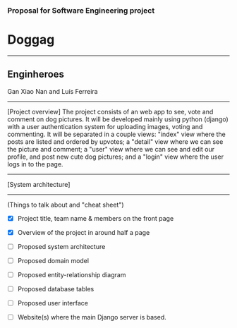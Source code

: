 ### Proposal for Software Engineering project

# Doggag
---

## Enginheroes
Gan Xiao Nan and 
Luís Ferreira

---

[Project overview]
The project consists of an web app to see, vote and comment on dog pictures. It will be developed mainly using python (django) with a user authentication system for uploading images, voting and commenting.
It will be separated in a couple views: "index" view where the posts are listed and ordered by upvotes; a "detail" view where we can see the picture and comment; a "user" view where we can see and edit our profile, and post new cute dog pictures; and a "login" view where the user logs in to the page.

---

[System architecture]



---

(Things to talk about and "cheat sheet")

- [x] Project title, team name & members on the front page
- [x] Overview of the project in around half a page
- [ ] Proposed system architecture
- [ ] Proposed domain model
- [ ] Proposed entity-relationship diagram
- [ ] Proposed database tables
- [ ] Proposed user interface
- [ ] Website(s) where the main Django server is based.

